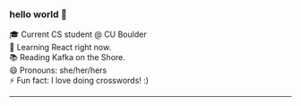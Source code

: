### hello world 👋

🎓 Current CS student @ CU Boulder
<br>
🌱 Learning React right now.
<br>
📚 Reading Kafka on the Shore.
<br>
😄 Pronouns: she/her/hers
<br>
⚡ Fun fact: I love doing crosswords! :)

------
